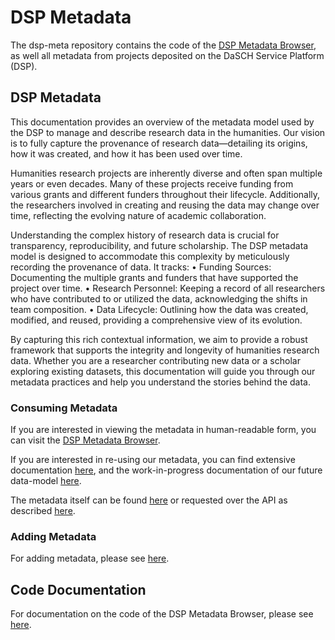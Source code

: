 # DSP Metadata

The dsp-meta repository contains the code of the [DSP Metadata Browser](https://meta.dasch.swiss),
as well all metadata from projects deposited on the DaSCH Service Platform (DSP).

## DSP Metadata

This documentation provides an overview of the metadata model used by the DSP to manage and describe
research data in the humanities. Our vision is to fully capture the provenance of research data—detailing
its origins, how it was created, and how it has been used over time.

Humanities research projects are inherently diverse and often span multiple years or even decades.
Many of these projects receive funding from various grants and different funders throughout their lifecycle.
Additionally, the researchers involved in creating and reusing the data may change over time, reflecting
the evolving nature of academic collaboration.

Understanding the complex history of research data is crucial for transparency, reproducibility,
and future scholarship. The DSP metadata model is designed to accommodate this complexity by meticulously
recording the provenance of data. It tracks:
	•	Funding Sources: Documenting the multiple grants and funders that have supported the project over time.
	•	Research Personnel: Keeping a record of all researchers who have contributed to or utilized the data,
	acknowledging the shifts in team composition.
	•	Data Lifecycle: Outlining how the data was created, modified, and reused, providing a comprehensive
	view of its evolution.

By capturing this rich contextual information, we aim to provide a robust framework that supports the integrity
and longevity of humanities research data. Whether you are a researcher contributing new data or a scholar
exploring existing datasets, this documentation will guide you through our metadata practices and help you
understand the stories behind the data.

### Consuming Metadata

If you are interested in viewing the metadata in human-readable form,
you can visit the [DSP Metadata Browser](https://meta.dasch.swiss).

If you are interested in re-using our metadata, you can find extensive documentation [here](data/current-datamodel.md),
and the work-in-progress documentation of our future data-model [here](data/future-datamodel.md).

The metadata itself can be found [here](https://github.com/dasch-swiss/dsp-meta/tree/main/data/json)
or requested over the API as described [here](data/api.md).

### Adding Metadata

For adding metadata, please see [here](data/adding-metadata.md).

## Code Documentation

For documentation on the code of the DSP Metadata Browser, please see [here](code/overview.md).
